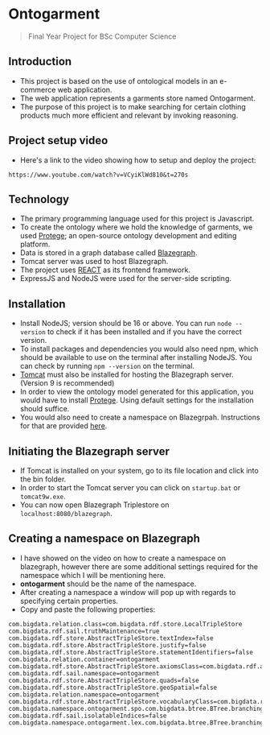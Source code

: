 # Ontogarment

> Final Year Project for BSc Computer Science

## Introduction

- This project is based on the use of ontological models in an e-commerce web application.
- The web application represents a garments store named Ontogarment.
- The purpose of this project is to make searching for certain clothing products much more efficient and relevant by invoking reasoning.

## Project setup video

- Here's a link to the video showing how to setup and deploy the project:

~~~
https://www.youtube.com/watch?v=VCyiKlWd810&t=270s
~~~

## Technology

- The primary programming language used for this project is Javascript.
- To create the ontology where we hold the knowledge of garments, we used [Protege](https://protege.stanford.edu/); an open-source ontology development and editing platform.
- Data is stored in a graph database called [Blazegraph](https://blazegraph.com/).
- Tomcat server was used to host Blazegraph.
- The project uses [REACT](https://react.dev/) as its frontend framework.
- ExpressJS and NodeJS were used for the server-side scripting.

## Installation

- Install NodeJS; version should be 16 or above. You can run `node --version` to check if it has been installed and if you have the correct version.
- To install packages and dependencies you would also need npm, which should be available to use on the terminal after installing NodeJS. You can check by running `npm --version` on the terminal.
- [Tomcat](https://tomcat.apache.org/download-90.cgi) must also be installed for hosting the Blazegraph server. (Version 9 is recommended)
- In order to view the ontology model generated for this application, you would have to install [Protege](https://protege.stanford.edu/). Using default settings for the installation should suffice.
- You would also need to create a namespace on Blazegrpah. Instructions for that are provided [here](#creating-a-namespace-on-blazegraph).

## Initiating the Blazegraph server

- If Tomcat is installed on your system, go to its file location and click into the bin folder.
- In order to start the Tomcat server you can click on `startup.bat` or `tomcat9w.exe`.
- You can now open Blazegraph Triplestore on `localhost:8080/blazegraph`.

## Creating a namespace on Blazegraph

- I have showed on the video on how to create a namespace on blazegraph, however there are some additional settings required for the namespace which I will be mentioning here.
- **ontogarment** should be the name of the namespace.
- After creating a namespace a window will pop up with regards to specifying certain properties.
- Copy and paste the following properties:

~~~
com.bigdata.relation.class=com.bigdata.rdf.store.LocalTripleStore
com.bigdata.rdf.sail.truthMaintenance=true
com.bigdata.rdf.store.AbstractTripleStore.textIndex=false
com.bigdata.rdf.store.AbstractTripleStore.justify=false
com.bigdata.rdf.store.AbstractTripleStore.statementIdentifiers=false
com.bigdata.relation.container=ontogarment
com.bigdata.rdf.store.AbstractTripleStore.axiomsClass=com.bigdata.rdf.axioms.RdfsAxioms
com.bigdata.rdf.sail.namespace=ontogarment
com.bigdata.rdf.store.AbstractTripleStore.quads=false
com.bigdata.rdf.store.AbstractTripleStore.geoSpatial=false
com.bigdata.relation.namespace=ontogarment
com.bigdata.rdf.store.AbstractTripleStore.vocabularyClass=com.bigdata.rdf.vocab.core.BigdataCoreVocabulary_v20160317
com.bigdata.namespace.ontogarment.spo.com.bigdata.btree.BTree.branchingFactor=1024
com.bigdata.rdf.sail.isolatableIndices=false
com.bigdata.namespace.ontogarment.lex.com.bigdata.btree.BTree.branchingFactor=400
~~~